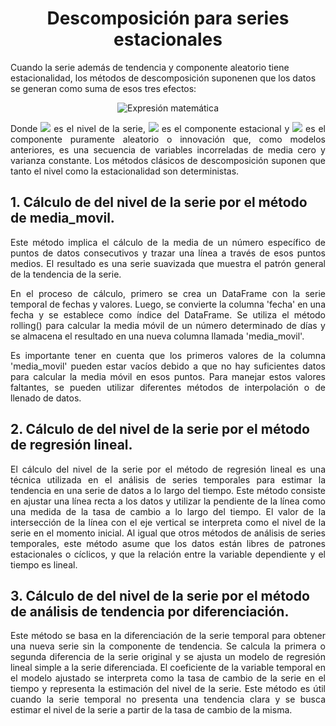 
<!-- ABOUT THE PROJECT -->
<h1 align="center"> Descomposición para series estacionales</h1>

<p>Cuando la serie además de tendencia y componente aleatorio tiene estacionalidad, los métodos de descomposición suponenen que los datos se generan como suma de esos tres efectos:</p> 

<p align="center"> <img src="https://latex.codecogs.com/svg.image?z_{t}=\mu_{t}+S_{t}+a_{t}" alt="Expresión matemática"> </p>

<p align="justify"> Donde <img src = "https://latex.codecogs.com/svg.image?\mu_{t}">  es el nivel de la serie, <img src = "https://latex.codecogs.com/svg.image?S_{t}"> es el componente estacional y <img src=https://latex.codecogs.com/svg.image?a_{t}> es el componente puramente aleatorio o innovación que, como modelos anteriores, es una secuencia de variables incorreladas de media cero y varianza constante. Los métodos clásicos de descomposición suponen que tanto el nivel como la estacionalidad son deterministas.

<h2>1. Cálculo de del nivel de la serie por el método de media_movil.</h2>

<p align="justify">Este método implica el cálculo de la media de un número específico de puntos de datos consecutivos y trazar una línea a través de esos puntos medios. El resultado es una serie suavizada que muestra el patrón general de la tendencia de la serie. </p>

<p align="justify"> En el proceso de cálculo, primero se crea un DataFrame con la serie temporal de fechas y valores. Luego, se convierte la columna 'fecha' en una fecha y se establece como índice del DataFrame. Se utiliza el método rolling() para calcular la media móvil de un número determinado de días y se almacena el resultado en una nueva columna llamada 'media_movil'.</p>

<p align="justify"> Es importante tener en cuenta que los primeros valores de la columna 'media_movil' pueden estar vacíos debido a que no hay suficientes datos para calcular la media móvil en esos puntos. Para manejar estos valores faltantes, se pueden utilizar diferentes métodos de interpolación o de llenado de datos. </p>

<h2>2. Cálculo de del nivel de la serie por el método de regresión lineal.</h2>

<p align="justify">El cálculo del nivel de la serie por el método de regresión lineal es una técnica utilizada en el análisis de series temporales para estimar la tendencia en una serie de datos a lo largo del tiempo. Este método consiste en ajustar una línea recta a los datos y utilizar la pendiente de la línea como una medida de la tasa de cambio a lo largo del tiempo. El valor de la intersección de la línea con el eje vertical se interpreta como el nivel de la serie en el momento inicial. Al igual que otros métodos de análisis de series temporales, este método asume que los datos están libres de patrones estacionales o cíclicos, y que la relación entre la variable dependiente y el tiempo es lineal. </p>

<h2>3. Cálculo de del nivel de la serie por el método de análisis de tendencia por diferenciación.</h2>

<p align="justify">Este método se basa en la diferenciación de la serie temporal para obtener una nueva serie sin la componente de tendencia. Se calcula la primera o segunda diferencia de la serie original y se ajusta un modelo de regresión lineal simple a la serie diferenciada. El coeficiente de la variable temporal en el modelo ajustado se interpreta como la tasa de cambio de la serie en el tiempo y representa la estimación del nivel de la serie. Este método es útil cuando la serie temporal no presenta una tendencia clara y se busca estimar el nivel de la serie a partir de la tasa de cambio de la misma.</p>




